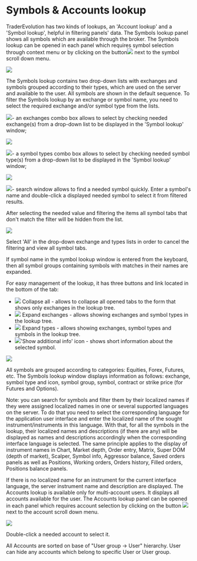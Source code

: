 # Symbols & Accounts lookup

TraderEvolution has two kinds of lookups, an 'Account lookup' and a 'Symbol lookup', helpful in filtering panels' data. The Symbols lookup panel shows all symbols which are available through the broker. The Symbols lookup can be opened in each panel which requires symbol selection through context menu or by clicking on the button![](../../.gitbook/assets/button.png)next to the symbol scroll down menu.

![](../../.gitbook/assets/symbol-lookup-copy%20%281%29.png)

The Symbols lookup contains two drop-down lists with exchanges and symbols grouped according to their types, which are used on the server and available to the user. All symbols are shown in the default sequence. To filter the Symbols lookup by an exchange or symbol name, you need to select the required exchange and/or symbol type from the lists.

 ![](../../.gitbook/assets/screen-shot-2018-11-15-at-4.07.43-pm-copy%20%281%29.png)- an exchanges combo box allows to select by checking needed exchange\(s\) from a drop-down list to be displayed in the 'Symbol lookup' window;

![](../../.gitbook/assets/short-list-exchanges.png)

 ![](../../.gitbook/assets/screen-shot-2018-11-15-at-4.07.43-pm.png)- a symbol types combo box allows to select by checking needed symbol type\(s\) from a drop-down list to be displayed in the 'Symbol lookup' window;

![](../../.gitbook/assets/short-list-types-copy.png)

![](../../.gitbook/assets/search-window.png)- search window allows to find a needed symbol quickly. Enter a symbol's name and double-click a displayed needed symbol to select it from filtered results.

After selecting the needed value and filtering the items all symbol tabs that don't match the filter will be hidden from the list.

![](../../.gitbook/assets/part-of-symbol-lookup.png)

Select 'All' in the drop-down exchange and types lists in order to cancel the filtering and view all symbol tabs.

If symbol name in the symbol lookup window is entered from the keyboard, then all symbol groups containing symbols with matches in their names are expanded.

For easy management of the lookup, it has three buttons and link located in the bottom of the tab:

* ![](../../.gitbook/assets/symbol-lookup-copy-copy.png)  Collapse all - allows to collapse all opened tabs to the form that shows only exchanges in the lookup tree.
* ![](../../.gitbook/assets/symbol-lookup-copy-copy-2.png)  Expand exchanges - allows showing exchanges and symbol types in the lookup tree.
* ![](../../.gitbook/assets/symbol-lookup-copy-copy-3.png)  Expand types - allows showing exchanges, symbol types and symbols in the lookup tree.
* ![](../../.gitbook/assets/screen-shot-2018-11-15-at-5.07.14-pm.png)'Show additional info' icon - shows short information about the selected symbol.

![](../../.gitbook/assets/with-info.png)

All symbols are grouped according to categories: Equities, Forex, Futures, etc. The Symbols lookup window displays information as follows: exchange, symbol type and icon, symbol group, symbol, contract or strike price \(for Futures and Options\).

Note: you can search for symbols and filter them by their localized names if they were assigned localized names in one or several supported languages on the server. To do that you need to select the corresponding language for the application user interface and enter the localized name of the sought instrument/instruments in this language. With that, for all the symbols in the lookup, their localized names and descriptions \(if there are any\) will be displayed as names and descriptions accordingly when the corresponding interface language is selected. The same principle applies to the display of instrument names in Chart, Market depth, Order entry, Matrix, Super DOM \(depth of market\), Scalper, Symbol info, Aggressor balance, Saved orders panels as well as Positions, Working orders, Orders history, Filled orders, Positions balance panels.

If there is no localized name for an instrument for the current interface language, the server instrument name and description are displayed. The Accounts lookup is available only for multi-account users. It displays all accounts available for the user. The Accounts lookup panel can be opened in each panel which requires account selection by clicking on the button ![](../../.gitbook/assets/button%20%281%29.png)next to the account scroll down menu.

![](../../.gitbook/assets/account-lookup-test.png)

Double-click a needed account to select it.

All Accounts are sorted on base of "User group -&gt; User" hierarchy. User can hide any accounts which belong to specific User or User group.

